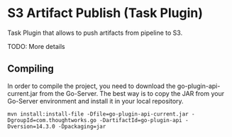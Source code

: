 # S3 Artifact Publish (Task Plugin)

Task Plugin that allows to push artifacts from pipeline to S3.

TODO: More details

## Compiling
In order to compile the project, you need to download the go-plugin-api-current.jar from the Go-Server. The best way is to copy the JAR from your Go-Server environment and install it in your local repository.
```
mvn install:install-file -Dfile=go-plugin-api-current.jar -DgroupId=com.thoughtworks.go -DartifactId=go-plugin-api -Dversion=14.3.0 -Dpackaging=jar
```
